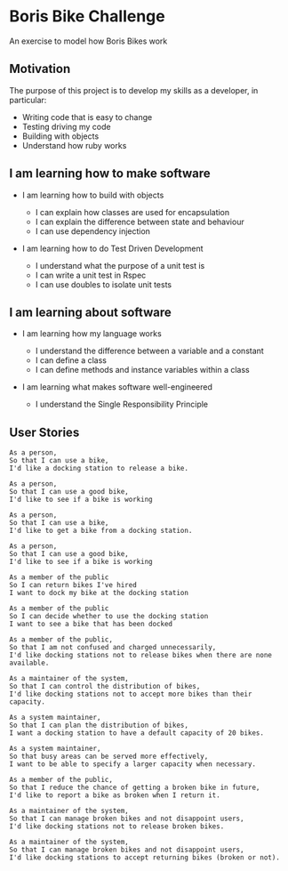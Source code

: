 # Boris Bike Challenge
An exercise to model how Boris Bikes work

## Motivation
The purpose of this project is to develop my skills as a developer, in particular:

- Writing code that is easy to change
- Testing driving my code
- Building with objects
- Understand how ruby works

## I am learning how to make software

- I am learning how to build with objects
  - I can explain how classes are used for encapsulation
  - I can explain the difference between state and behaviour
  - I can use dependency injection

- I am learning how to do Test Driven Development
  - I understand what the purpose of a unit test is
  - I can write a unit test in Rspec
  - I can use doubles to isolate unit tests

## I am learning about software
- I am learning how my language works
  - I understand the difference between a variable and a constant
  - I can define a class
  - I can define methods and instance variables within a class

- I am learning what makes software well-engineered
  - I understand the Single Responsibility Principle

User Stories
-----

```
As a person,
So that I can use a bike,
I'd like a docking station to release a bike.

As a person,
So that I can use a good bike,
I'd like to see if a bike is working

As a person,
So that I can use a bike,
I'd like to get a bike from a docking station.

As a person,
So that I can use a good bike,
I'd like to see if a bike is working

As a member of the public
So I can return bikes I've hired
I want to dock my bike at the docking station

As a member of the public
So I can decide whether to use the docking station
I want to see a bike that has been docked

As a member of the public,
So that I am not confused and charged unnecessarily,
I'd like docking stations not to release bikes when there are none available.

As a maintainer of the system,
So that I can control the distribution of bikes,
I'd like docking stations not to accept more bikes than their capacity.

As a system maintainer,
So that I can plan the distribution of bikes,
I want a docking station to have a default capacity of 20 bikes.

As a system maintainer,
So that busy areas can be served more effectively,
I want to be able to specify a larger capacity when necessary.

As a member of the public,
So that I reduce the chance of getting a broken bike in future,
I'd like to report a bike as broken when I return it.

As a maintainer of the system,
So that I can manage broken bikes and not disappoint users,
I'd like docking stations not to release broken bikes.

As a maintainer of the system,
So that I can manage broken bikes and not disappoint users,
I'd like docking stations to accept returning bikes (broken or not).

```
